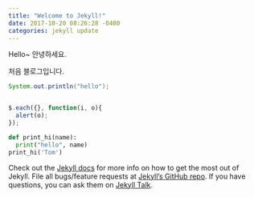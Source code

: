 ```yaml
---
title: "Welcome to Jekyll!"
date: 2017-10-20 08:26:28 -0400
categories: jekyll update
---
```


Hello~
안녕하세요.

처음 블로그입니다.

```java
System.out.println("hello");
```

```javascript

$.each({}, function(i, o){
  alert(o);
});
```

```python
def print_hi(name):
  print("hello", name)
print_hi('Tom')
```

Check out the [Jekyll docs][jekyll-docs] for more info on how to get the most out of Jekyll. File all bugs/feature requests at [Jekyll’s GitHub repo][jekyll-gh]. If you have questions, you can ask them on [Jekyll Talk][jekyll-talk].

[jekyll-docs]: https://jekyllrb.com/docs/home
[jekyll-gh]:   https://github.com/jekyll/jekyll
[jekyll-talk]: https://talk.jekyllrb.com/
